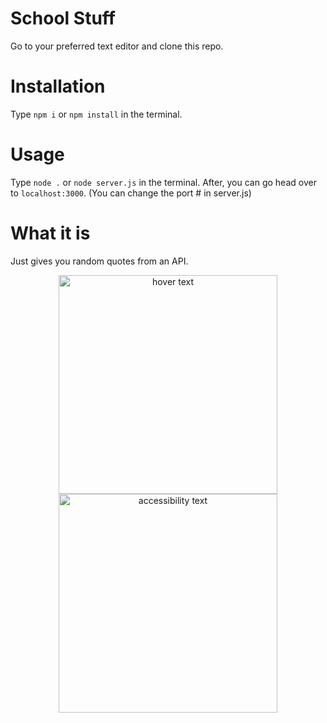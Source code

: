 # School Stuff
 Go to your preferred text editor and clone this repo.
 
# Installation
 Type ```npm i``` or ```npm install``` in the terminal.
 
 # Usage
  Type ```node .``` or ```node server.js``` in the terminal. After, you can go head over to ```localhost:3000```. (You can change the port # in server.js)
  
  # What it is
   Just gives you random quotes from an API.
   
   <p align="center">
  <img src="https://prnt.sc/uhajbq" width="350" title="hover text">
  <img src="https://prnt.sc/uhajbq" width="350" alt="accessibility text">
</p>
   
